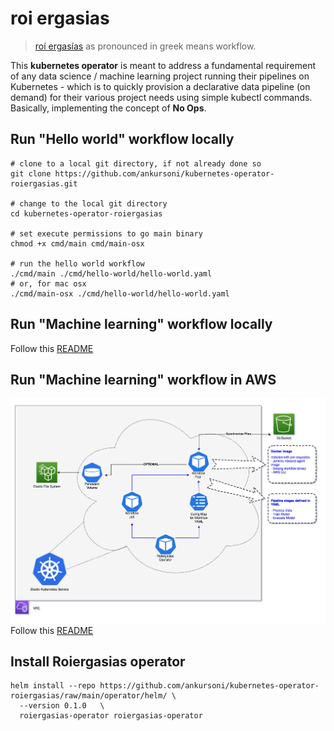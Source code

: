 # roi ergasias
> [roí ergasías](https://translate.google.com/?sl=en&tl=el&text=workflow&op=translate) as pronounced in greek means workflow.

This **kubernetes operator** is meant to address a fundamental requirement of any data science / machine learning project running their pipelines on Kubernetes - which is to quickly provision a declarative data pipeline (on demand) for their various project needs using simple kubectl commands. Basically, implementing the concept of **No Ops**.


## Run "Hello world" workflow locally
``` SH
# clone to a local git directory, if not already done so
git clone https://github.com/ankursoni/kubernetes-operator-roiergasias.git

# change to the local git directory
cd kubernetes-operator-roiergasias

# set execute permissions to go main binary
chmod +x cmd/main cmd/main-osx

# run the hello world workflow
./cmd/main ./cmd/hello-world/hello-world.yaml
# or, for mac osx
./cmd/main-osx ./cmd/hello-world/hello-world.yaml
```

## Run "Machine learning" workflow locally
Follow this [README](cmd/machine-learning/README.md)

## Run "Machine learning" workflow in AWS
![topology](docs/images/aws-topology.png)
Follow this [README](cmd/machine-learning/README.md)

## Install Roiergasias operator
``` SH
helm install --repo https://github.com/ankursoni/kubernetes-operator-roiergasias/raw/main/operator/helm/ \
  --version 0.1.0	\
  roiergasias-operator roiergasias-operator
```